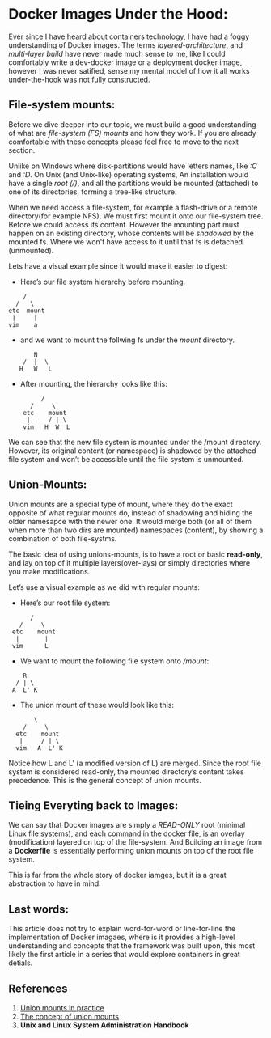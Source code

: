 # Docker Images Under the Hood:


Ever since I have heard about containers technology, I have had a foggy understanding of Docker images. The terms *layered-architecture*, and *multi-layer build* have never made much sense to me, like I could comfortably write a dev-docker image or a deployment docker image, however I was never satified, sense my mental model of how it all works under-the-hook was not fully constructed.


## File-system mounts:

Before we dive deeper into our topic, we must build a good understanding of what are *file-system (FS) mounts* and how they work. If you are already comfortable with these concepts please feel free to move to the next section.

Unlike on Windows where disk-partitions would have letters names, like *:C* and *:D*. On Unix (and Unix-like) operating systems, An installation would have a single *root (/)*, and all the partitions would be mounted (attached) to one of its directories, forming a tree-like structure.

When we need access a file-system, for example a flash-drive or a remote directory(for example NFS). We must first mount it onto our file-system tree. Before we could access its content. However the mounting part must happen on an existing directory, whose contents will be *shadowed* by the mounted fs. Where we won't have access to it until that fs is detached (unmounted).

Lets have a visual example since it would make it easier to digest:

* Here’s our file system hierarchy before mounting.
```
    /
  /   \
etc  mount
 |     |
vim    a
```

* and we want to mount the follwing fs under the *mount* directory.
```
       N
    /  |  \
   H   W   L
```

* After mounting, the hierarchy looks like this:
```
         /
      /     \
    etc    mount
     |     / | \
    vim   H  W  L
```

We can see that the new file system is mounted under the /mount directory. However, its original content (or namespace) is shadowed by the attached file system and won’t be accessible until the file system is unmounted.

## Union-Mounts:

Union mounts are a special type of mount, where they do the exact opposite of what regular mounts do, instead of shadowing and hiding the older namesapce with the newer one. It would merge both (or all of them when more than two dirs are mounted) namespaces (content), by showing a combination of both file-systms.

The basic idea of using unions-mounts, is to have a root or basic **read-only**, and lay on top of it multiple layers(over-lays) or simply directories where you make modifications.

Let’s use a visual example as we did with regular mounts:

* Here’s our root file system:
```
      /
   /     \
 etc    mount 
  |       |
 vim      L
```

* We want to mount the following file system onto */mount*:
```
    R
  / | \
 A  L' K
```

* The union mount of these would look like this:
```
       \
    /     \
  etc    mount
   |     / | \
  vim   A  L' K
```

Notice how L and L' (a modified version of L) are merged. Since the root file system is considered read-only, the mounted directory’s content takes precedence. This is the general concept of union mounts.

## Tieing Everyting back to Images:

We can say that Docker images are simply a *READ-ONLY* root (minimal Linux file systems), and each command in the docker file, is an overlay (modification) layered on top of the file-system. And Building an image from a **Dockerfile** is essentially performing union mounts on top of the root file system.

This is far from the whole story of docker iamges, but it is a great abstraction to have in mind.

## Last words:

This article does not try to explain word-for-word or line-for-line the implementation of Docker imagaes, where is it provides a high-level understanding and concepts that the framework was built upon, this most likely the first article in a series that would explore containers in great detials.

## References

1. [Union mounts in practice](https://lwn.net/Articles/324291/)
2. [The concept of union mounts](https://lwn.net/Articles/396020/)
3. **Unix and Linux System Administration Handbook**
